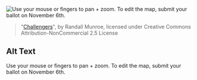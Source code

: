 ![Use your mouse or fingers to pan + zoom. To edit the map, submit your ballot on November 6th.](https://imgs.xkcd.com/comics/challengers.png)
> "[Challengers](https://xkcd.com/2067/)", by Randall Munroe, licensed under Creative Commons Attribution-NonCommercial 2.5 License

## Alt Text
Use your mouse or fingers to pan + zoom. To edit the map, submit your ballot on November 6th.
